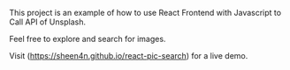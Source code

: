 This project is an example of how to use React Frontend with Javascript to Call API of Unsplash.

Feel free to explore and search for images.

Visit (https://sheen4n.github.io/react-pic-search) for a live demo.
